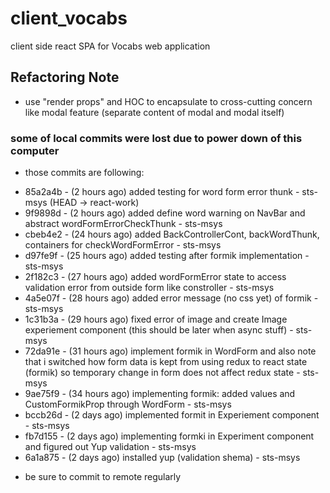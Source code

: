 # client_vocabs
client side react SPA for Vocabs web application

## Refactoring Note
 - use "render props" and HOC to encapsulate to cross-cutting concern like modal feature (separate content of modal and modal itself)

### some of local commits were lost due to power down of this computer

 - those commits are following: 

* 85a2a4b - (2 hours ago) added testing for word form error thunk - sts-msys (HEAD -> react-work)
* 9f9898d - (2 hours ago) added define word warning on NavBar and abstract wordFormErrorCheckThunk - sts-msys
* cbeb4e2 - (24 hours ago) added BackControllerCont, backWordThunk, containers for checkWordFormError - sts-msys
* d97fe9f - (25 hours ago) added testing after formik implementation - sts-msys
* 2f182c3 - (27 hours ago) added wordFormError state to access validation error from outside form like constroller - sts-msys
* 4a5e07f - (28 hours ago) added error message (no css yet) of formik - sts-msys
* 1c31b3a - (29 hours ago) fixed error of image and create Image experiement component (this should be later when async stuff) - sts-msys
* 72da91e - (31 hours ago) implement formik in WordForm and also note that i switched how form data is kept from using redux to react state (formik) so temporary change in form does not affect redux state - sts-msys
* 9ae75f9 - (34 hours ago) implementing formik: added values and CustomFormikProp through WordForm - sts-msys
* bccb26d - (2 days ago) implemented formit in Experiement component - sts-msys
* fb7d155 - (2 days ago) implementing formki in Experiment component and figured out Yup validation - sts-msys
* 6a1a875 - (2 days ago) installed yup (validation shema) - sts-msys

 - be sure to commit to remote regularly 

